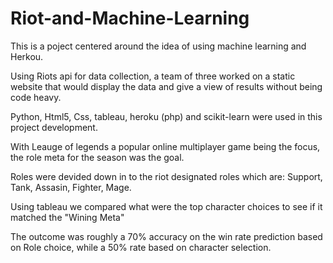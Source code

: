 # Riot-and-Machine-Learning

This is a poject centered around the idea of using machine learning and Herkou.

Using Riots api for data collection,  a team of three worked on a static website that would display the data and give a view of results without being code heavy.

Python, Html5, Css, tableau, heroku (php) and scikit-learn were used in this project development.

With Leauge of legends a popular online multiplayer game being the focus, the role meta for the season was the goal.

Roles were devided down in to the riot designated roles which are: Support, Tank, Assasin, Fighter, Mage.

Using tableau we compared what were the top character choices to see if it matched the "Wining Meta"

The outcome was roughly a 70% accuracy on the win rate prediction based on Role choice, while a 50% rate based on character selection. 
